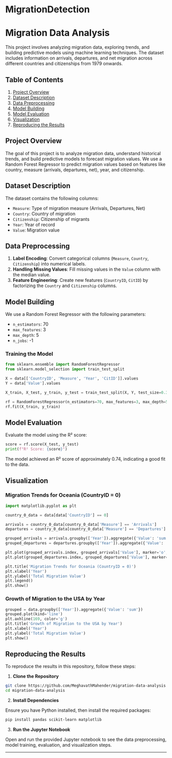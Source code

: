 # MigrationDetection

# Migration Data Analysis

This project involves analyzing migration data, exploring trends, and building predictive models using machine learning techniques. The dataset includes information on arrivals, departures, and net migration across different countries and citizenships from 1979 onwards.

## Table of Contents

1. [Project Overview](#project-overview)
2. [Dataset Description](#dataset-description)
3. [Data Preprocessing](#data-preprocessing)
4. [Model Building](#model-building)
5. [Model Evaluation](#model-evaluation)
6. [Visualization](#visualization)
7. [Reproducing the Results](#reproducing-the-results)

## Project Overview

The goal of this project is to analyze migration data, understand historical trends, and build predictive models to forecast migration values. We use a Random Forest Regressor to predict migration values based on features like country, measure (arrivals, departures, net), year, and citizenship.

## Dataset Description

The dataset contains the following columns:

- `Measure`: Type of migration measure (Arrivals, Departures, Net)
- `Country`: Country of migration
- `Citizenship`: Citizenship of migrants
- `Year`: Year of record
- `Value`: Migration value

## Data Preprocessing

1. **Label Encoding**: Convert categorical columns (`Measure`, `Country`, `Citizenship`) into numerical labels.
2. **Handling Missing Values**: Fill missing values in the `Value` column with the median value.
3. **Feature Engineering**: Create new features (`CountryID`, `CitID`) by factorizing the `Country` and `Citizenship` columns.

## Model Building

We use a Random Forest Regressor with the following parameters:
- `n_estimators`: 70
- `max_features`: 3
- `max_depth`: 5
- `n_jobs`: -1

### Training the Model

```python
from sklearn.ensemble import RandomForestRegressor
from sklearn.model_selection import train_test_split

X = data[['CountryID', 'Measure', 'Year', 'CitID']].values
Y = data['Value'].values

X_train, X_test, y_train, y_test = train_test_split(X, Y, test_size=0.3, random_state=9)

rf = RandomForestRegressor(n_estimators=70, max_features=3, max_depth=5, n_jobs=-1)
rf.fit(X_train, y_train)
```

## Model Evaluation

Evaluate the model using the R² score:

```python
score = rf.score(X_test, y_test)
print(f"R² Score: {score}")
```

The model achieved an R² score of approximately 0.74, indicating a good fit to the data.

## Visualization

### Migration Trends for Oceania (CountryID = 0)

```python
import matplotlib.pyplot as plt

country_0_data = data[data['CountryID'] == 0]

arrivals = country_0_data[country_0_data['Measure'] == 'Arrivals']
departures = country_0_data[country_0_data['Measure'] == 'Departures']

grouped_arrivals = arrivals.groupby(['Year']).aggregate({'Value': 'sum'})
grouped_departures = departures.groupby(['Year']).aggregate({'Value': 'sum'})

plt.plot(grouped_arrivals.index, grouped_arrivals['Value'], marker='o', label='Arrivals', color='blue')
plt.plot(grouped_departures.index, grouped_departures['Value'], marker='o', label='Departures', color='green')

plt.title('Migration Trends for Oceania (CountryID = 0)')
plt.xlabel('Year')
plt.ylabel('Total Migration Value')
plt.legend()
plt.show()
```

### Growth of Migration to the USA by Year

```python
grouped = data.groupby(['Year']).aggregate({'Value': 'sum'})
grouped.plot(kind='line')
plt.axhline(169, color='g')
plt.title('Growth of Migration to the USA by Year')
plt.xlabel('Year')
plt.ylabel('Total Migration Value')
plt.show()
```

## Reproducing the Results

To reproduce the results in this repository, follow these steps:

1. **Clone the Repository**

```bash
git clone https://github.com/MeghavathMahender/migration-data-analysis.git
cd migration-data-analysis
```

2. **Install Dependencies**

Ensure you have Python installed, then install the required packages:

```bash
pip install pandas scikit-learn matplotlib
```

3. **Run the Jupyter Notebook**

Open and run the provided Jupyter notebook to see the data preprocessing, model training, evaluation, and visualization steps.

---
